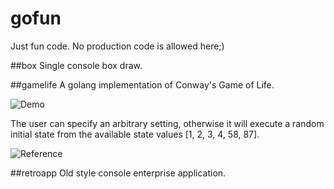 # gofun
Just fun code. No production code is allowed here;)

##box
Single console box draw.

##gamelife
A golang implementation of Conway's Game of Life. 

![Demo](https://github.com/ftaveras/lifegame/blob/main/image.jpg?raw=true)

The user can specify an arbitrary setting, otherwise it will execute a random initial state from the available state values [1, 2, 3, 4, 58, 87].

![Reference](https://en.wikipedia.org/wiki/Conway%27s_Game_of_Life)

##retroapp
Old style console enterprise application.